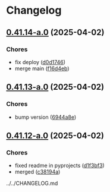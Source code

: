 # Changelog

## [0.41.14-a.0](https://github.com/ceccopierangiolieugenio/pyTermTk/compare/pyTermTk-v0.41.13-a.0...pyTermTk-v0.41.14-a.0) (2025-04-02)


### Chores

* fix deploy ([d0d1746](https://github.com/ceccopierangiolieugenio/pyTermTk/commit/d0d1746864307b5e1a7a8e422a144b19e894dbdc))
* merge main ([f16d4eb](https://github.com/ceccopierangiolieugenio/pyTermTk/commit/f16d4ebff79216c9f3fa27cb2f2cee745de0e38c))

## [0.41.13-a.0](https://github.com/ceccopierangiolieugenio/pyTermTk/compare/pyTermTk-v0.41.12-a.0...pyTermTk-v0.41.13-a.0) (2025-04-02)


### Chores

* bump version ([6944a8e](https://github.com/ceccopierangiolieugenio/pyTermTk/commit/6944a8e670df12fc512a7bf2d949320e6e7a4988))

## [0.41.12-a.0](https://github.com/ceccopierangiolieugenio/pyTermTk/compare/pyTermTk-v0.41.11-a.0...pyTermTk-v0.41.12-a.0) (2025-04-02)


### Chores

* fixed readme in pyprojects ([d1f3bf3](https://github.com/ceccopierangiolieugenio/pyTermTk/commit/d1f3bf36208edf7f36e867c5631d5186f4b5d2db))
* merged ([c38194a](https://github.com/ceccopierangiolieugenio/pyTermTk/commit/c38194a951d86d3ab040bc7bad9397c7861c2c2a))

../../CHANGELOG.md
